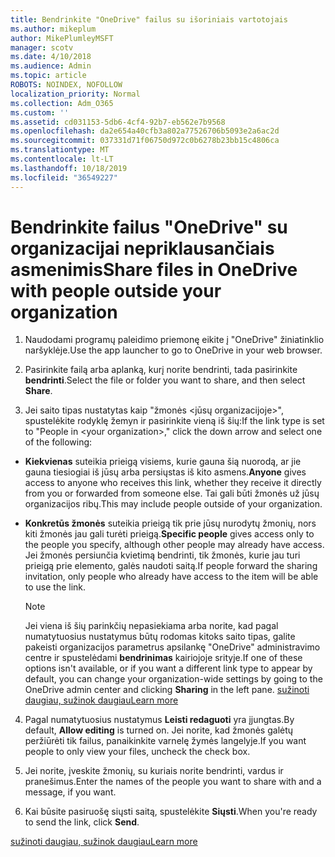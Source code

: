 ```yaml
---
title: Bendrinkite "OneDrive" failus su išoriniais vartotojais
ms.author: mikeplum
author: MikePlumleyMSFT
manager: scotv
ms.date: 4/10/2018
ms.audience: Admin
ms.topic: article
ROBOTS: NOINDEX, NOFOLLOW
localization_priority: Normal
ms.collection: Adm_O365
ms.custom: ''
ms.assetid: cd031153-5db6-4cf4-92b7-eb562e7b9568
ms.openlocfilehash: da2e654a40cfb3a802a77526706b5093e2a6ac2d
ms.sourcegitcommit: 037331d71f06750d972c0b6278b23bb15c4806ca
ms.translationtype: MT
ms.contentlocale: lt-LT
ms.lasthandoff: 10/18/2019
ms.locfileid: "36549227"
---
```

# <a name="share-files-in-onedrive-with-people-outside-your-organization"></a><span data-ttu-id="96deb-102">Bendrinkite failus "OneDrive" su organizacijai nepriklausančiais asmenimis</span><span class="sxs-lookup"><span data-stu-id="96deb-102">Share files in OneDrive with people outside your organization</span></span>

1. <span data-ttu-id="96deb-103">Naudodami programų paleidimo priemonę eikite į "OneDrive" žiniatinklio naršyklėje.</span><span class="sxs-lookup"><span data-stu-id="96deb-103">Use the app launcher to go to OneDrive in your web browser.</span></span> 
    
2. <span data-ttu-id="96deb-104">Pasirinkite failą arba aplanką, kurį norite bendrinti, tada pasirinkite **bendrinti**.</span><span class="sxs-lookup"><span data-stu-id="96deb-104">Select the file or folder you want to share, and then select **Share**.</span></span> 
    
3. <span data-ttu-id="96deb-105">Jei saito tipas nustatytas kaip "žmonės \<jūsų organizacijoje\>", spustelėkite rodyklę žemyn ir pasirinkite vieną iš šių:</span><span class="sxs-lookup"><span data-stu-id="96deb-105">If the link type is set to "People in \<your organization\>," click the down arrow and select one of the following:</span></span> 
    
  - <span data-ttu-id="96deb-106">**Kiekvienas** suteikia prieigą visiems, kurie gauna šią nuorodą, ar jie gauna tiesiogiai iš jūsų arba persiųstas iš kito asmens.</span><span class="sxs-lookup"><span data-stu-id="96deb-106">**Anyone** gives access to anyone who receives this link, whether they receive it directly from you or forwarded from someone else.</span></span> <span data-ttu-id="96deb-107">Tai gali būti žmonės už jūsų organizacijos ribų.</span><span class="sxs-lookup"><span data-stu-id="96deb-107">This may include people outside of your organization.</span></span> 
    
  - <span data-ttu-id="96deb-108">**Konkretūs žmonės** suteikia prieigą tik prie jūsų nurodytų žmonių, nors kiti žmonės jau gali turėti prieigą.</span><span class="sxs-lookup"><span data-stu-id="96deb-108">**Specific people** gives access only to the people you specify, although other people may already have access.</span></span> <span data-ttu-id="96deb-109">Jei žmonės persiunčia kvietimą bendrinti, tik žmonės, kurie jau turi prieigą prie elemento, galės naudoti saitą.</span><span class="sxs-lookup"><span data-stu-id="96deb-109">If people forward the sharing invitation, only people who already have access to the item will be able to use the link.</span></span> 
    
    > [!NOTE]
    > <span data-ttu-id="96deb-110">Jei viena iš šių parinkčių nepasiekiama arba norite, kad pagal numatytuosius nustatymus būtų rodomas kitoks saito tipas, galite pakeisti organizacijos parametrus apsilankę "OneDrive" administravimo centre ir spustelėdami **bendrinimas** kairiojoje srityje.</span><span class="sxs-lookup"><span data-stu-id="96deb-110">If one of these options isn't available, or if you want a different link type to appear by default, you can change your organization-wide settings by going to the OneDrive admin center and clicking **Sharing** in the left pane.</span></span> [<span data-ttu-id="96deb-111">sužinoti daugiau, sužinok daugiau</span><span class="sxs-lookup"><span data-stu-id="96deb-111">Learn more</span></span>](https://go.microsoft.com/fwlink/?linkid=871961)
  
4. <span data-ttu-id="96deb-112">Pagal numatytuosius nustatymus **Leisti redaguoti** yra įjungtas.</span><span class="sxs-lookup"><span data-stu-id="96deb-112">By default, **Allow editing** is turned on.</span></span> <span data-ttu-id="96deb-113">Jei norite, kad žmonės galėtų peržiūrėti tik failus, panaikinkite varnelę žymės langelyje.</span><span class="sxs-lookup"><span data-stu-id="96deb-113">If you want people to only view your files, uncheck the check box.</span></span> 
    
5. <span data-ttu-id="96deb-114">Jei norite, įveskite žmonių, su kuriais norite bendrinti, vardus ir pranešimus.</span><span class="sxs-lookup"><span data-stu-id="96deb-114">Enter the names of the people you want to share with and a message, if you want.</span></span>
    
6. <span data-ttu-id="96deb-115">Kai būsite pasiruošę siųsti saitą, spustelėkite **Siųsti**.</span><span class="sxs-lookup"><span data-stu-id="96deb-115">When you're ready to send the link, click **Send**.</span></span> 
    
[<span data-ttu-id="96deb-116">sužinoti daugiau, sužinok daugiau</span><span class="sxs-lookup"><span data-stu-id="96deb-116">Learn more</span></span>](https://go.microsoft.com/fwlink/?linkid=871861)
  

